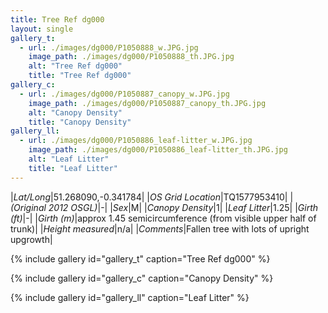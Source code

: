 ```yaml
---
title: Tree Ref dg000
layout: single
gallery_t:
  - url: ./images/dg000/P1050888_w.JPG.jpg
    image_path: ./images/dg000/P1050888_th.JPG.jpg
    alt: "Tree Ref dg000"
    title: "Tree Ref dg000"
gallery_c:
  - url: ./images/dg000/P1050887_canopy_w.JPG.jpg
    image_path: ./images/dg000/P1050887_canopy_th.JPG.jpg
    alt: "Canopy Density"
    title: "Canopy Density"
gallery_ll:
  - url: ./images/dg000/P1050886_leaf-litter_w.JPG.jpg
    image_path: ./images/dg000/P1050886_leaf-litter_th.JPG.jpg
    alt: "Leaf Litter"
    title: "Leaf Litter"
---
```


|*Lat/Long*|51.268090,-0.341784|
|*OS Grid Location*|TQ1577953410|
|*(Original 2012 OSGL)*|-|
|*Sex*|M|
|*Canopy Density*|1|
|*Leaf Litter*|1.25|
|*Girth (ft)*|-|
|*Girth (m)*|approx 1.45 semicircumference (from visible upper half of trunk)|
|*Height measured*|n/a|
|*Comments*|Fallen tree with lots of upright upgrowth|

{% include gallery id="gallery_t" caption="Tree Ref dg000" %}

{% include gallery id="gallery_c" caption="Canopy Density" %}

{% include gallery id="gallery_ll" caption="Leaf Litter" %}

